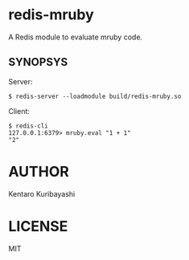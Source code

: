 # redis-mruby

A Redis module to evaluate mruby code.

## SYNOPSYS

Server:

```shell
$ redis-server --loadmodule build/redis-mruby.so
```

Client:

```shell
$ redis-cli
127.0.0.1:6379> mruby.eval "1 + 1"
"2"
```

# AUTHOR

Kentaro Kuribayashi

# LICENSE

MIT